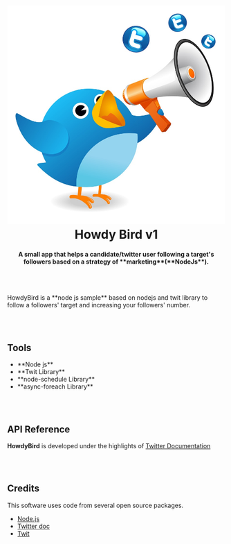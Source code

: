 <h1 align="center">
  <br>
  <img src="twit.jpg" />
  <br>
  Howdy Bird v1 
  <br>
<h4 align="center">A small app that helps a candidate/twitter user following a target's followers based on a strategy of **marketing**(**NodeJs**).</h4>

<br><br>
<p>HowdyBird is a **node js sample** based on nodejs and twit library to follow a followers' target and increasing your followers' number.</p>

<br><br>
## Tools

<ul>
<li>**Node js**</li>
<li>**Twit Library**</li>
<li>**node-schedule Library**</li>
<li>**async-foreach Library** </li>
</ul>

<br><br>
## API Reference

**HowdyBird** is developed under the highlights of <a href="https://developer.twitter.com/en/docs/accounts-and-users/follow-search-get-users/overview">Twitter Documentation</a>

<br><br>
## Credits

This software uses code from several open source packages.

- [Node.js](https://nodejs.org/)
- [Twitter doc](https://developer.twitter.com/en/docs/accounts-and-users/follow-search-get-users/overview)
- [Twit](https://github.com/ttezel/twit)

